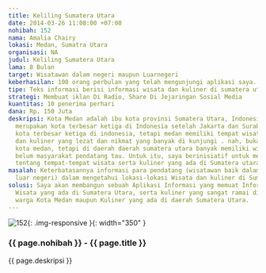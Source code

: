 ```yaml
---
title: Keliling Sumatera Utara
date: 2014-03-26 11:08:00 +07:00
nohibah: 152
nama: Amalia Chairy
lokasi: Medan, Sumatra Utara
organisasi: NA
judul: Keliling Sumatera Utara
lama: 8 Bulan
target: Wisatawan dalam negeri maupun Luarnegeri
keberhasilan: 100 orang perbulan yang telah mengunjungi aplikasi saya.
tipe: Teks informasi berisi informasi wisata dan kuliner di sumatera utara serta Video
strategi: Membuat iklan Di Radio, Share Di Jejaringan Sosial Media
kuantitas: 10 penerima perhari
dana: Rp. 150 Juta
deskripsi: Kota Medan adalah ibu kota provinsi Sumatera Utara, Indonesia. Kota ini
  merupakan kota terbesar ketiga di Indonesia setelah Jakarta dan Surabaya. Walaupun
  kota terbesar ketiga di indonesia, tetapi medan memiliki tempat wisata yang nyaman
  dan kuliner yang lezat dan nikmat yang banyak di kunjungi . nah, bukan hanya di
  kota medan, tetapi di daerah daerah sumatera utara banyak memiliki wisata yang masih
  belum masyarakat pendatang tau. Untuk itu, saya berinisiatif untuk memberikan informasi
  tentang tempat-tempat wisata serta kuliner yang ada di Sumatera utara.
masalah: Keterbatasannya informasi para pendatang (wisatawan baik dalam negeri maupun
  luar negeri) dalam mengetahui lokasi-lokasi Wisata dan kuliner di Sumatera Utara.
solusi: Saya akan membangun sebuah Aplikasi Informasi yang memuat Informasi tentang
  Wisata yang ada di Sumatera Utara, serta kuliner yang sangat ramai di kunjungi oleh
  warga Kota Medan maupun Kuliner yang ada di daerah Sumatera Utara.
---
```


![152](/static/img/hibahcms/152.png){: .img-responsive }{: width="350" }

### {{ page.nohibah }} - {{ page.title }}

{{ page.deskripsi }}
